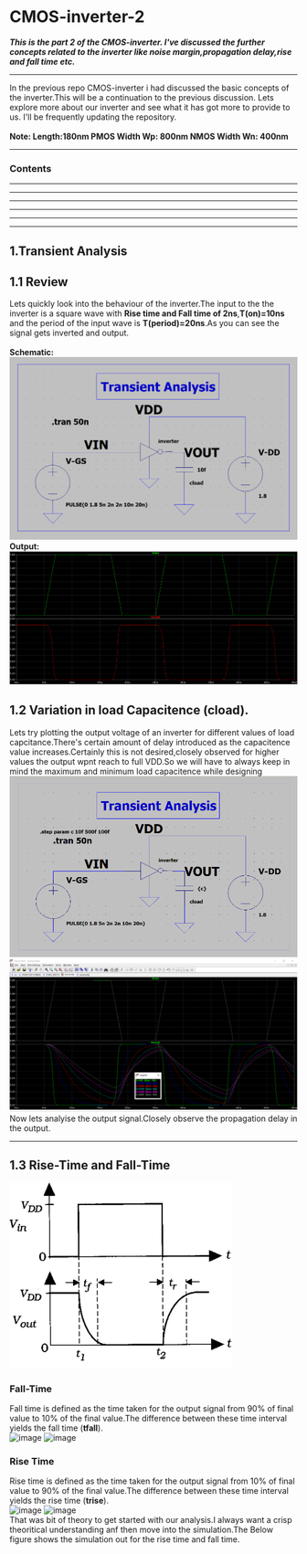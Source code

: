 # CMOS-inverter-2
***This is the part 2 of the CMOS-inverter. I've discussed the further concepts related to the inverter like noise margin,propagation delay,rise and fall time etc.***
***
In the previous repo CMOS-inverter i had discussed the basic concepts of the inverter.This will be a continuation to the previous discussion. Lets explore more about our inverter and see what it has got more to provide to us. I'll be frequently updating the repository.<br />
<br />
**Note:
      Length:180nm
      PMOS Width Wp: 800nm
      NMOS Width Wn: 400nm**
***
### Contents
***
***
***
***
***
***
## 1.Transient Analysis
## 1.1 Review
Lets quickly look into the behaviour of the inverter.The input to the the inverter is a square wave with **Rise time and Fall time of 2ns**,**T(on)=10ns** and the period of the input wave is **T(period)=20ns**.As you can see the signal gets inverted and output.<br />
<br />
**Schematic:**
![CMOS inverter-2](./images/tran1sch.png)<br>
**Output:**
![CMOS inverter-2](./images/tran1.png)<br>
## 1.2 Variation in load Capacitence (cload).
Lets try plotting the output voltage of an inverter for different values of load capcitance.There's certain amount of delay introduced as the capacitence value increases.Certainly this is not desired,closely observed for higher values the output wpnt reach to full VDD.So we will have to always keep in mind the maximum and minimum load capacitence while designing
![CMOS inverter-2](./images/tanscap.png)<br>
![CMOS inverter-2](./images/trancapop.png)<br>
Now lets analyise the output signal.Closely observe the propagation delay in the output.
***
## 1.3 Rise-Time and Fall-Time
![CMOS inverter-2](./images/theoimages/th1.png)<br>
### Fall-Time
Fall time is defined as the time taken for the output signal from 90% of final value to 10% of the final value.The difference between these time interval yields the fall time (**tfall**).<br />
![image](https://user-images.githubusercontent.com/67727794/222906879-193febbf-f2c5-4681-9b7f-4a5838ab063c.png)
![image](https://user-images.githubusercontent.com/67727794/222906952-6b290238-2ca7-4bae-afda-cc06d13f5824.png)
<br />
### Rise Time
Rise time is defined as the time taken for the output signal from 10% of final value to 90% of the final value.The difference between these time interval yields the rise  time (**trise**).<br />
![image](https://user-images.githubusercontent.com/67727794/222907650-6e0c49ea-a06a-4ede-a62c-c2bb95820d5d.png)
![image](https://user-images.githubusercontent.com/67727794/222907521-6abf32d8-4688-4da2-94fe-dfe95b452dde.png)
<br />
That was bit of theory to get started with our analysis.I always want a crisp theoritical understanding anf then move into the simulation.The Below figure shows the simulation out for the rise time and fall time.
